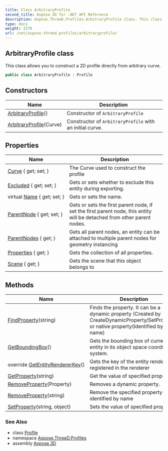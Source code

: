 ```yaml
---
title: Class ArbitraryProfile
second_title: Aspose.3D for .NET API Reference
description: Aspose.ThreeD.Profiles.ArbitraryProfile class. This class allows you to construct a 2D profile directly from arbitrary curve
type: docs
weight: 1570
url: /net/aspose.threed.profiles/arbitraryprofile/
---
```

## ArbitraryProfile class

This class allows you to construct a 2D profile directly from arbitrary curve.

```csharp
public class ArbitraryProfile : Profile
```

## Constructors

| Name | Description |
| --- | --- |
| [ArbitraryProfile](arbitraryprofile/#constructor)() | Constructor of `ArbitraryProfile` |
| [ArbitraryProfile](arbitraryprofile/#constructor_1)(Curve) | Constructor of `ArbitraryProfile` with an initial curve. |

## Properties

| Name | Description |
| --- | --- |
| [Curve](../../aspose.threed.profiles/arbitraryprofile/curve/) { get; set; } | The Curve used to construct the profile |
| [Excluded](../../aspose.threed/entity/excluded/) { get; set; } | Gets or sets whether to exclude this entity during exporting. |
| virtual [Name](../../aspose.threed/a3dobject/name/) { get; set; } | Gets or sets the name. |
| [ParentNode](../../aspose.threed/entity/parentnode/) { get; set; } | Gets or sets the first parent node, if set the first parent node, this entity will be detached from other parent nodes. |
| [ParentNodes](../../aspose.threed/entity/parentnodes/) { get; } | Gets all parent nodes, an entity can be attached to multiple parent nodes for geometry instancing |
| [Properties](../../aspose.threed/a3dobject/properties/) { get; } | Gets the collection of all properties. |
| [Scene](../../aspose.threed/sceneobject/scene/) { get; } | Gets the scene that this object belongs to |

## Methods

| Name | Description |
| --- | --- |
| [FindProperty](../../aspose.threed/a3dobject/findproperty/)(string) | Finds the property. It can be a dynamic property (Created by CreateDynamicProperty/SetProperty) or native property(Identified by its name) |
| [GetBoundingBox](../../aspose.threed/entity/getboundingbox/)() | Gets the bounding box of current entity in its object space coordinate system. |
| override [GetEntityRendererKey](../../aspose.threed.profiles/profile/getentityrendererkey/)() | Gets the key of the entity renderer registered in the renderer |
| [GetProperty](../../aspose.threed/a3dobject/getproperty/)(string) | Get the value of specified property |
| [RemoveProperty](../../aspose.threed/a3dobject/removeproperty/)(Property) | Removes a dynamic property. |
| [RemoveProperty](../../aspose.threed/a3dobject/removeproperty/)(string) | Remove the specified property identified by name |
| [SetProperty](../../aspose.threed/a3dobject/setproperty/)(string, object) | Sets the value of specified property |

### See Also

* class [Profile](../profile/)
* namespace [Aspose.ThreeD.Profiles](../../aspose.threed.profiles/)
* assembly [Aspose.3D](../../)


